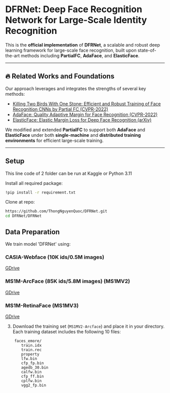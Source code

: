 # DFRNet: Deep Face Recognition Network for Large-Scale Identity Recognition

This is the **official implementation** of **DFRNet**, a scalable and robust deep learning framework for large-scale face recognition, built upon state-of-the-art methods including **PartialFC**, **AdaFace**, and **ElasticFace**.

---

## 🔥 Related Works and Foundations

Our approach leverages and integrates the strengths of several key methods:

- [Killing Two Birds With One Stone: Efficient and Robust Training of Face Recognition CNNs by Partial FC (CVPR-2022)](https://arxiv.org/abs/2203.15565)
- [AdaFace: Quality Adaptive Margin for Face Recognition (CVPR-2022)](https://arxiv.org/abs/2204.00964)
- [ElasticFace: Elastic Margin Loss for Deep Face Recognition (arXiv)](https://arxiv.org/pdf/2109.09416.pdf)

We modified and extended **PartialFC** to support both **AdaFace** and **ElasticFace** under both **single-machine** and **distributed training environments** for efficient large-scale training.

---

## Setup
This line code of 2 folder can be run at Kaggle or Python 3.11 

Install all required package:

```bash
!pip install -r requirement.txt
```

Clone at repo:
```bash
https://github.com/ThongNguyenQuoc/DFRNet.git
cd DFRNet/DFRNet
```

##  Data Preparation
We train model 'DFRNet' using:

### CASIA-Webface (10K ids/0.5M images) 
[GDrive](https://drive.google.com/file/d/1KxNCrXzln0lal3N4JiYl9cFOIhT78y1l/view?usp=sharing)

### MS1M-ArcFace (85K ids/5.8M images) (MS1MV2)

[GDrive](https://drive.google.com/file/d/1SXS4-Am3bsKSK615qbYdbA_FMVh3sAvR/view?usp=sharing)

### MS1M-RetinaFace (MS1MV3)

[GDrive](https://drive.google.com/file/d/1JgmzL9OLTqDAZE86pBgETtSQL4USKTFy/view?usp=sharing)

3. Download the training set (`MS1MV2-Arcface`) and place it in your directory. Each training dataset includes the following 10 files:

```Shell
    faces_emore/
       train.idx
       train.rec
       property
       lfw.bin
       cfp_fp.bin
       agedb_30.bin
       calfw.bin
       cfp_ff.bin
       cplfw.bin
       vgg2_fp.bin
```

